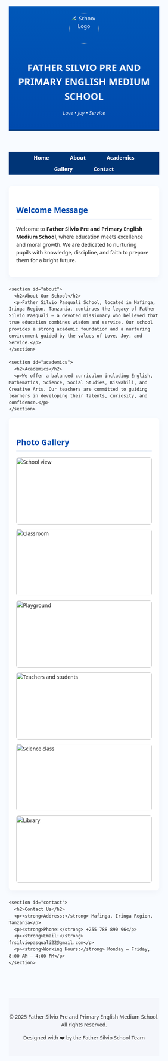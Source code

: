 <!DOCTYPE html>
<html lang="en">
<head>
  <meta charset="UTF-8">
  <meta name="viewport" content="width=device-width, initial-scale=1.0">
  <title>FATHER SILVIO PRE AND PRIMARY ENGLISH MEDIUM SCHOOL</title>
  <style>
    /* ====== Combined CSS ====== */
    * { box-sizing: border-box; margin: 0; padding: 0; }
    html, body { height: 100%; font-family: "Segoe UI", Roboto, Arial, sans-serif; color: #222; background: #f8fbff; line-height: 1.5; }

    .container { width: 92%; max-width: 1100px; margin: 0 auto; }
    header { background: linear-gradient(180deg,#0057b8 0%,#004aad 100%); color: #fff; padding: 20px 0; text-align: center; border-bottom: 4px solid #003577; }
    header img { width: 80px; height: 80px; object-fit: contain; border-radius: 50%; margin-bottom: 10px; }
    header h1 { font-size: 1.6rem; margin-bottom: 6px; }
    header p.motto { font-style: italic; opacity: 0.9; }

    nav { background: #003577; position: sticky; top: 0; z-index: 100; }
    nav ul { list-style: none; display: flex; justify-content: center; flex-wrap: wrap; padding: 0; margin: 0; }
    nav li { margin: 5px 12px; }
    nav a { color: #fff; text-decoration: none; padding: 10px 16px; border-radius: 6px; font-weight: 600; }
    nav a:hover { background: rgba(255,255,255,0.1); }

    main { padding: 30px 0; }
    section { background: #fff; border-radius: 8px; padding: 20px; margin-bottom: 25px; box-shadow: 0 6px 18px rgba(3, 26, 78, 0.04); }
    section h2 { color: #004aad; border-bottom: 3px solid rgba(0,74,173,0.08); padding-bottom: 6px; margin-bottom: 10px; }

    .gallery-grid { display: grid; grid-template-columns: repeat(auto-fit,minmax(250px,1fr)); gap: 12px; margin-top: 15px; }
    .gallery-grid img { width: 100%; height: 180px; object-fit: cover; border-radius: 6px; transition: transform 0.25s ease; }
    .gallery-grid img:hover { transform: scale(1.04); }

    footer { background: #f4f6fb; color: #333; text-align: center; padding: 25px 0; border-top: 1px solid #e6eefc; margin-top: 40px; }

    @media(max-width:700px){ nav ul{flex-direction:column; align-items:center;} }
  </style>
</head>
<body>

  <header>
    <img src="images/logo.png" alt="School Logo">
    <h1>FATHER SILVIO PRE AND PRIMARY ENGLISH MEDIUM SCHOOL</h1>
    <p class="motto">Love • Joy • Service</p>
  </header>

  <nav>
    <ul>
      <li><a href="#home">Home</a></li>
      <li><a href="#about">About</a></li>
      <li><a href="#academics">Academics</a></li>
      <li><a href="#gallery">Gallery</a></li>
      <li><a href="#contact">Contact</a></li>
    </ul>
  </nav>

  <main class="container">
    <section id="home">
      <h2>Welcome Message</h2>
      <p>Welcome to <strong>Father Silvio Pre and Primary English Medium School</strong>, where education meets excellence and moral growth. We are dedicated to nurturing pupils with knowledge, discipline, and faith to prepare them for a bright future.</p>
    </section>

    <section id="about">
      <h2>About Our School</h2>
      <p>Father Silvio Pasquali School, located in Mafinga, Iringa Region, Tanzania, continues the legacy of Father Silvio Pasquali — a devoted missionary who believed that true education combines wisdom and service. Our school provides a strong academic foundation and a nurturing environment guided by the values of Love, Joy, and Service.</p>
    </section>

    <section id="academics">
      <h2>Academics</h2>
      <p>We offer a balanced curriculum including English, Mathematics, Science, Social Studies, Kiswahili, and Creative Arts. Our teachers are committed to guiding learners in developing their talents, curiosity, and confidence.</p>
    </section>

 <section id="gallery">
  <h2>Photo Gallery</h2>
  <div class="gallery-grid">
    <div class="gallery-item"><img src="images/gallery/492844329-f07b5436-fd5d-41e0-91e1-76403d27814b.jpg" alt="School view"></div>
    <div class="gallery-item"><img src="images/gallery/492844342-86cfa9ab-3d0e-4a92-bd6e-7f1d5c8e6d9d.jpg" alt="Classroom"></div>
    <div class="gallery-item"><img src="images/gallery/492844355-3b4e2b5b-8b2e-4d8b-bb4b-1a0d8d4d8b6e.jpg" alt="Playground"></div>
    <div class="gallery-item"><img src="images/gallery/492844368-5f7d0c5e-8b0e-4e1b-9d8d-8e0e7a0e4e1d.jpg" alt="Teachers and students"></div>
    <div class="gallery-item"><img src="images/gallery/492844381-7a9d1c9e-9d6e-4f3b-8c9e-9d1f8b1e9d4e.jpg" alt="Science class"></div>
    <div class="gallery-item"><img src="images/gallery/492844394-9d0e2d3e-0d6e-4b3b-8b1e-0e7e9c2e0e2f.jpg" alt="Library"></div>
  </div>
</section>



    <section id="contact">
      <h2>Contact Us</h2>
      <p><strong>Address:</strong> Mafinga, Iringa Region, Tanzania</p>
      <p><strong>Phone:</strong> +255 788 890 96</p>
      <p><strong>Email:</strong> frsilviopasquali22@gmail.com</p>
      <p><strong>Working Hours:</strong> Monday – Friday, 8:00 AM – 4:00 PM</p>
    </section>
  </main>

  <footer>
    <p>© 2025 Father Silvio Pre and Primary English Medium School. All rights reserved.</p>
    <p>Designed with ❤️ by the Father Silvio School Team</p>
  </footer>

</body>
</html>

